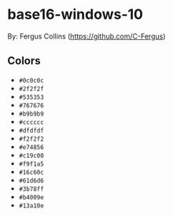 # base16-windows-10

By: Fergus Collins (https://github.com/C-Fergus)

## Colors

* `#0c0c0c`
* `#2f2f2f`
* `#535353`
* `#767676`
* `#b9b9b9`
* `#cccccc`
* `#dfdfdf`
* `#f2f2f2`
* `#e74856`
* `#c19c00`
* `#f9f1a5`
* `#16c60c`
* `#61d6d6`
* `#3b78ff`
* `#b4009e`
* `#13a10e`
